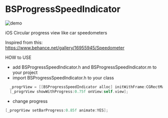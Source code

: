 BSProgressSpeedIndicator
========================

![demo](https://raw.github.com/shtefane/BSProgressSpeedIndicator/master/Screen/demo.png)

iOS
Circular progress view like car speedometers

Inspired from this: https://www.behance.net/gallery/16955945/Speedometer

HOW to USE

- add BSProgressSpeedIndicator.h and BSProgressSpeedIndicator.m to your project
- import BSProgressSpeedIndicator.h to your class
```objective-c
  _progrView = [[BSProgressSpeedIndicator alloc] initWithFrame:CGRectMake(10, 160, 300, 300)];
  [_progrView showWithProgress:0.75f onView:self.view];
```

- change progress
```objective-c
[_progrView setBarProgress:0.85f animate:YES];
```
